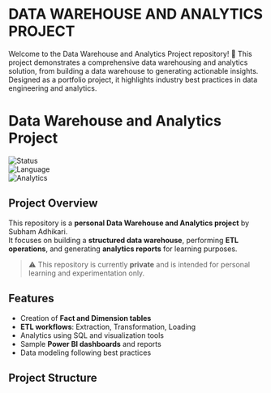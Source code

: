 # DATA WAREHOUSE AND ANALYTICS PROJECT

Welcome to the Data Warehouse and Analytics Project repository! 🚀
This project demonstrates a comprehensive data warehousing and analytics solution, from building a data warehouse to generating actionable insights. Designed as a portfolio project, it highlights industry best practices in data engineering and analytics.

# Data Warehouse and Analytics Project

![Status](https://img.shields.io/badge/status-private-red)  
![Language](https://img.shields.io/badge/language-SQL-blue)  
![Analytics](https://img.shields.io/badge/analytics-PowerBI-green)  

## Project Overview
This repository is a **personal Data Warehouse and Analytics project** by Subham Adhikari.  
It focuses on building a **structured data warehouse**, performing **ETL operations**, and generating **analytics reports** for learning purposes.

> ⚠️ This repository is currently **private** and is intended for personal learning and experimentation only.  

## Features
- Creation of **Fact and Dimension tables**  
- **ETL workflows**: Extraction, Transformation, Loading  
- Analytics using SQL and visualization tools  
- Sample **Power BI dashboards** and reports  
- Data modeling following best practices  

## Project Structure
